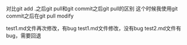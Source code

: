 对比git add .之后git pull和git commit之后git pull的区别
这个时候我使用git commit之后在git pull
modify

test1.md文件再次修改，有bug
test1.md文件修改，没有bug
test2.md文件有bug，需要回退